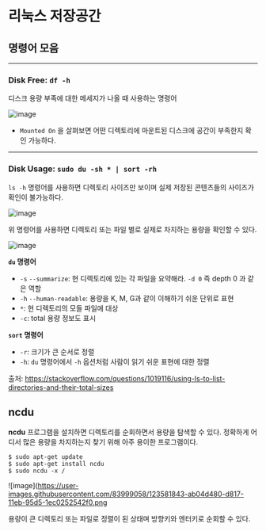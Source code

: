 # 리눅스 저장공간

## 명령어 모음

---

### **Disk Free**: `df -h`

디스크 용량 부족에 대한 메세지가 나올 때 사용하는 명령어

![image](https://user-images.githubusercontent.com/83999058/123580006-e7cecc80-d813-11eb-9ba2-4402f56ed211.png)

- `Mounted On` 을 살펴보면 어떤 디렉토리에 마운트된 디스크에 공간이 부족한지 확인 가능하다.

---

### **Disk Usage**: `sudo du -sh * | sort -rh`

`ls -h` 명령어를 사용하면 디렉토리 사이즈만 보이며 실제 저장된 콘텐츠들의 사이즈가 확인이 불가능하다.

![image](https://user-images.githubusercontent.com/83999058/123580918-bbb44b00-d815-11eb-909a-176f7deadea0.png)

위 명령어를 사용하면 디렉토리 또는 파일 별로 실제로 차지하는 용량을 확인할 수 있다.

![image](https://user-images.githubusercontent.com/83999058/123581043-0cc43f00-d816-11eb-9077-5e172bbbd967.png)

**`du` 명령어**
- `-s` `--summarize`: 현 디렉토리에 있는 각 파일을 요약해라. `-d 0` 즉 depth 0 과 같은 역할
- `-h` `--human-readable`: 용량을 K, M, G과 같이 이해하기 쉬운 단위로 표현
- `*`: 현 디렉토리의 모들 파일에 대상
- `-c`: total 용량 정보도 표시

**`sort` 명령어**
- `-r`: 크기가 큰 순서로 정렬
- `-h`: `du` 명령어에서 `-h` 옵션처럼 사람이 읽기 쉬운 표현에 대한 정렬

출처: https://stackoverflow.com/questions/1019116/using-ls-to-list-directories-and-their-total-sizes


## ncdu

**ncdu** 프로그램을 설치하면 디렉토리를 순회하면서 용량을 탐색할 수 있다. 정확하게 어디서 많은 용량을 차지하는지 찾기 위해 아주 용이한 프로그램이다.

```
$ sudo apt-get update
$ sudo apt-get install ncdu
$ sudo ncdu -x /
```

![image](https://user-images.githubusercontent.com/83999058/123581843-ab04d480-d817-11eb-95d5-1ec0252542f0.png

용량이 큰 디렉토리 또는 파일로 정렬이 된 상태며 방향키와 엔터키로 순회할 수 있다.
